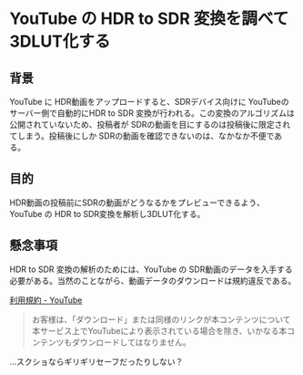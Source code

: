 # YouTube の HDR to SDR 変換を調べて 3DLUT化する

## 背景

YouTube に HDR動画をアップロードすると、SDRデバイス向けに YouTubeのサーバー側で自動的にHDR to SDR 変換が行われる。この変換のアルゴリズムは公開されていないため、投稿者が SDRの動画を目にするのは投稿後に限定されてしまう。投稿後にしか SDRの動画を確認できないのは、なかなか不便である。

## 目的

HDR動画の投稿前にSDRの動画がどうなるかをプレビューできるよう、YouTube の HDR to SDR変換を解析し3DLUT化する。

## 懸念事項

HDR to SDR 変換の解析のためには、YouTube の SDR動画のデータを入手する必要がある。当然のことながら、動画データのダウンロードは規約違反である。

[利用規約 - YouTube ](https://www.youtube.com/static?template=terms&hl=ja&gl=JP)
> お客様は、「ダウンロード」または同様のリンクが本コンテンツについて本サービス上でYouTubeにより表示されている場合を除き、いかなる本コンテンツもダウンロードしてはなりません。

…スクショならギリギリセーフだったりしない？
